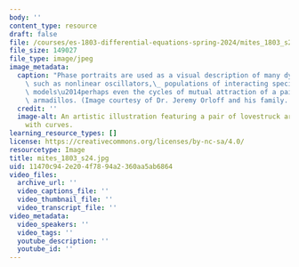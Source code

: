 ```yaml
---
body: ''
content_type: resource
draft: false
file: /courses/es-1803-differential-equations-spring-2024/mites_1803_s24.jpg
file_size: 149027
file_type: image/jpeg
image_metadata:
  caption: "Phase portraits are used as a visual description of many dynamical systems,\
    \ such as nonlinear oscillators,\_ populations of interacting species, economic\
    \ models\u2014perhaps even the cycles of mutual attraction of a pair of lovestruck\
    \ armadillos. (Image courtesy of Dr. Jeremy Orloff and his family. Used with permission.)"
  credit: ''
  image-alt: An artistic illustration featuring a pair of lovestruck armadillos interacting
    with curves.
learning_resource_types: []
license: https://creativecommons.org/licenses/by-nc-sa/4.0/
resourcetype: Image
title: mites_1803_s24.jpg
uid: 11470c94-2e20-4f78-94a2-360aa5ab6864
video_files:
  archive_url: ''
  video_captions_file: ''
  video_thumbnail_file: ''
  video_transcript_file: ''
video_metadata:
  video_speakers: ''
  video_tags: ''
  youtube_description: ''
  youtube_id: ''
---
```


